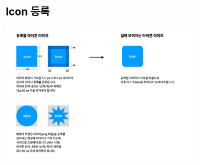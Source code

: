 # Icon 등록

![](../.gitbook/assets/assets_play_icon_guide-1%20%283%29%20%283%29%20%283%29%20%283%29.png)

